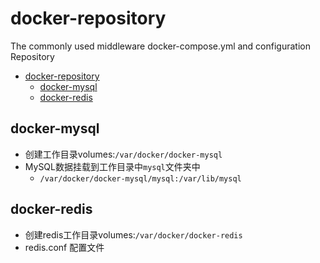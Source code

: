 # docker-repository
The commonly used middleware docker-compose.yml and configuration Repository

<!-- TOC -->
* [docker-repository](#docker-repository)
  * [docker-mysql](#docker-mysql)
  * [docker-redis](#docker-redis)
<!-- TOC -->

## docker-mysql
+ 创建工作目录volumes:`/var/docker/docker-mysql`
+ MySQL数据挂载到工作目录中`mysql`文件夹中
  + `/var/docker/docker-mysql/mysql:/var/lib/mysql`

## docker-redis
+ 创建redis工作目录volumes:`/var/docker/docker-redis`
+ redis.conf 配置文件

